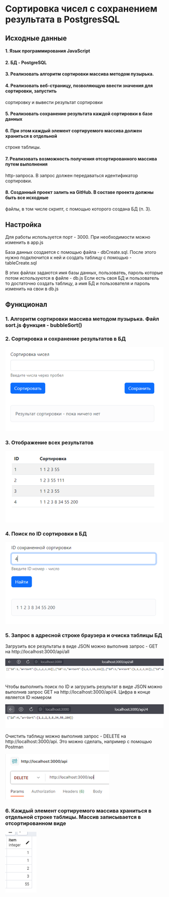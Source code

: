 # Сортировка чисел с сохранением результата в PostgresSQL

## Исходные данные

#### 1. Язык программирования JavaScript
#### 2. БД - PostgreSQL
#### 3. Реализовать алгоритм сортировки массива методом пузырька.
#### 4. Реализовать веб-страницу, позволяющую ввести значения для сортировки, запустить
сортировку и вывести результат сортировки
#### 5. Реализовать сохранение результата каждой сортировки в базе данных
#### 6. При этом каждый элемент сортируемого массива должен храниться в отдельной
строке таблицы.
#### 7. Реализовать возможность получения отсортированного массива путем выполнения
http-запроса. В запрос должен передаваться идентификатор сортировки.
#### 8. Созданный проект залить на GitHub. В составе проекта должны быть все исходные
файлы, в том числе скрипт, с помощью которого создана БД (п. 3).

## Настройка

Для работы используется порт - 3000. При необходимости можно изменить в app.js

База данных создается с помощью файла - dbCreate.sql. 
После этого нужно подключится к ней и создать таблицу с помощью - tableCreate.sql

В этих файлах задаются имя базы данных, пользоватеь, пароль которые потом используются в файле - db.js
Если есть своя БД и пользователь то достаточно создать таблицу, а имя БД и пользователя и пароль изменить на свои в db.js

## Функционал
### 1. Алгоритм сортировки массива методом пузырька. Файл sort.js функция - bubbleSort() 
### 2. Сортировка и сохранение результатов в БД
  ![сортировка](https://github.com/TomSG03/Sort-PostgresSQL/blob/main/imageMD/sorting.PNG)
### 3. Отображение всех результатов
  ![Результат](https://github.com/TomSG03/Sort-PostgresSQL/blob/main/imageMD/result.PNG)
### 4. Поиск по ID сортировки в БД
  ![Поиск по ID](https://github.com/TomSG03/Sort-PostgresSQL/blob/main/imageMD/findId.PNG)
### 5. Запрос в адресной строке браузера и очиска таблицы БД

Загрузить все результаты в виде JSON можно выполнив запрос - GET на http://localhost:3000/api/all

![Загрузить все](https://github.com/TomSG03/Sort-PostgresSQL/blob/main/imageMD/loadAll.PNG)

Чтобы выполнить поиск по ID и загрузить результат в виде JSON можно выполнив запрос GET на http://localhost:3000/api/4.
Цифра в конце является ID номером

![Загрузить по ID](https://github.com/TomSG03/Sort-PostgresSQL/blob/main/imageMD/loadId.PNG)

Очистить таблицу можно выполнив запрос - DELETE на http://localhost:3000/api. 
Это можно сделать, например с помощью Postman

![Удаление](https://github.com/TomSG03/Sort-PostgresSQL/blob/main/imageMD/clearTable.PNG)

### 6. Каждый элемент сортируемого массива храниться в отдельной строке таблицы. Массив записывается в отсортированном виде

![Удаление](https://github.com/TomSG03/Sort-PostgresSQL/blob/main/imageMD/saveItem.PNG)

